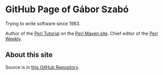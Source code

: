 # GitHub Page of Gábor Szabó

Trying to write software since 1983.

Author of the [Perl Tutorial](https://perlmaven.com/perl-tutorial) on the [Perl Maven site](https://perlmaven.com/).
Chief editor of the [Perl Weekly](http://perlweekly.com/).


## About this site

Source is in [this GitHub Repository](https://github.com/szabgab/szabgab.github.io).

